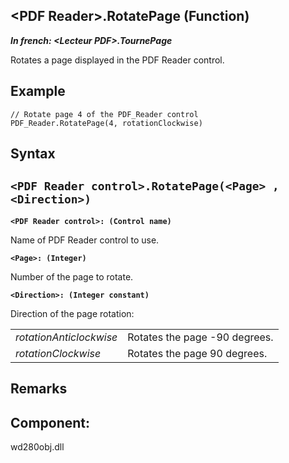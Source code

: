 


## &lt;PDF Reader&gt;.RotatePage (Function)

***In french: &lt;Lecteur PDF&gt;.TournePage***



<a name="XUse"></a>
<a name="Use"></a>
<a name="description"></a>
Rotates a page displayed in the PDF Reader control. 


<a name="Example1"></a>
<a name="sample_code"></a>

## Example


```wl
// Rotate page 4 of the PDF_Reader control
PDF_Reader.RotatePage(4, rotationClockwise)
```

<a name="XSYNTAX"></a>

## Syntax
<a name="SYNTAX1"></a>

`<PDF Reader control>.RotatePage(<Page> , <Direction>)`
---

**`<PDF Reader control>: (Control name)`**

Name of PDF Reader control to use.

**`<Page>: (Integer)`**

Number of the page to rotate.

**`<Direction>: (Integer constant)`**

Direction of the page rotation: 


|   |   |
| --- | --- |
| *rotationAnticlockwise* | Rotates the page -90 degrees. |
| *rotationClockwise* | Rotates the page 90 degrees. |





<a name="NOTE0"></a>
<a name="NOTE0_1"></a>

## Remarks
<a name="XComponent"></a>

## Component:
wd280obj.dll
